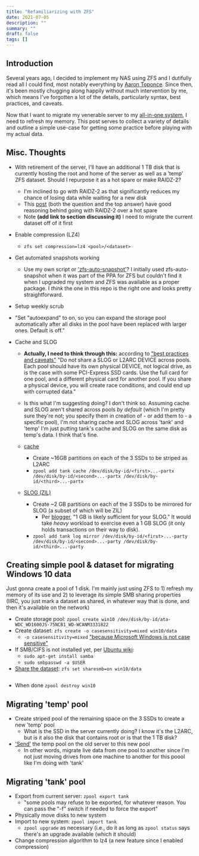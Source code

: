 ```yaml
---
title: "Refamiliarizing with ZFS"
date: 2021-07-05
description: ""
summary: ""
draft: false
tags: []
---
```


## Introduction

Several years ago, I decided to implement my NAS using ZFS and I dutifully read all I could find, most notably everything by [Aaron Toponce](https://pthree.org/2012/04/17/install-zfs-on-debian-gnulinux/).  Since then, it's been mostly chugging along happily without much intervention by me, which means I've forgotten a lot of the details, particularly syntax, best practices, and caveats.

Now that I want to migrate my venerable server to my [all-in-one system](ref), I need to refresh my memory.  This post serves to collect a variety of details and outline a simple use-case for getting some practice before playing with my actual data.

## Misc. Thoughts

- With retirement of the server, I'll have an additional 1 TB disk that is currently hosting the root and home of the server as well as a 'temp' ZFS dataset.  Should I repurpose it as a hot spare or make RAIDZ-2?
  - I'm inclined to go with RAIDZ-2 as that significantly reduces my chance of losing data while waiting for a new disk
  - This [post](https://serverfault.com/questions/883065/zfs-hot-spares-versus-more-parity "ZFS hot spares versus more parity") (both the question and the top answer) have good reasoning behind going with RAIDZ-2 over a hot spare
  - Note **(add link to section discussing it)** I need to migrate the current dataset off of it first

- Enable compression (LZ4)
  - `zfs set compression=lz4 <pool>/<dataset>`

- Get automated snapshots working
  - Use my own script or ['zfs-auto-snapshot'](zfs-auto-snapshot)?  I initially used zfs-auto-snapshot when it was part of the PPA for ZFS but couldn't find it when I upgraded my system and ZFS was available as a proper package.  I _think_ the one in this repo is the right one and looks pretty straightforward.

- Setup weekly scrub

- "Set "autoexpand" to on, so you can expand the storage pool automatically after all disks in the pool have been replaced with larger ones. Default is off."

- Cache and SLOG
  - **Actually, I need to think through this:** according to ["best practices and caveats"](https://pthree.org/2012/12/13/zfs-administration-part-viii-zpool-best-practices-and-caveats/ "ZPool Best Practices and Caveats") "Do not share a SLOG or L2ARC DEVICE across pools. Each pool should have its own physical DEVICE, not logical drive, as is the case with some PCI-Express SSD cards. Use the full card for one pool, and a different physical card for another pool. If you share a physical device, you will create race conditions, and could end up with corrupted data."
  - Is this what I'm suggesting doing? I don't think so.  Assuming cache and SLOG aren't shared across pools _by default_ (which I'm pretty sure they're not; you specify them in creation of - or add them to - a specific pool), I'm not sharing cache and SLOG across 'tank' and 'temp' I'm just putting tank's cache and SLOG on the same disk as temp's data.  I think that's fine.
  - [cache](https://pthree.org/2012/12/07/zfs-administration-part-iv-the-adjustable-replacement-cache/ "The Adjustable Replacement Cache")
    - Create ~16GB partitions on each of the 3 SSDs to be striped as L2ARC
    - `zpool add tank cache /dev/disk/by-id/<first>...-partx /dev/disk/by-id/<second>...-partx /dev/disk/by-id/<third>...-partx`

  - [SLOG (ZIL)]()
    - Create ~2 GB partitions on each of the 3 SSDs to be mirrored for SLOG (a subset of which will be ZIL)
      - Per [blogger](https://pthree.org/2012/12/07/zfs-administration-part-iv-the-adjustable-replacement-cache/ "ZPool Best Practices and Caveats"), "1 GB is likely sufficient for your SLOG."  It would take _heavy_ workload to exercise even a 1 GB SLOG (it only holds transactions on their way to disk).
    - `zpool add tank log mirror /dev/disk/by-id/<first>...-party /dev/disk/by-id/<second>...-party /dev/disk/by-id/<third>...-party`

## Creating simple pool & dataset for migrating Windows 10 data

Just gonna create a pool of 1 disk.  I'm mainly just using ZFS to 1) refresh my memory of its use and 2) to leverage its simple SMB sharing properties (IIRC, you just mark a dataset as shared, in whatever way that is done, and then it's available on the network)

- Create storage pool: `zpool create win10 /dev/disk/by-id/ata-WDC_WD1600JS-75NCB1_WD-WCANM3331822`
- Create dataset: `zfs create -o casesensitivity=mixed win10/data`
  - `-o casesensitivity=mixed` ["because Microsoft Windows is not case sensitive"](https://wiki.debian.org/ZFS#CIFS_shares)
- If SMB/CIFS is not installed yet, per [Ubuntu wiki](https://ubuntu.com/tutorials/install-and-configure-samba "Install and Configure Samba"):
    - `sudo apt-get install samba`
    - `sudo smbpasswd -a $USER`
- [Share the dataset](https://wiki.debian.org/ZFS#CIFS_shares "ZFS CIFS shares"):
  `zfs set sharesmb=on win10/data`
  ~~~`zfs share win10/data`~~~ seemingly unnecessary: `cannot share 'win10/data': filesystem already shared`
- When done `zpool destroy win10`

## Migrating 'temp' pool

- Create striped pool of the remaining space on the 3 SSDs to create a new 'temp' pool
  - What is the SSD in the server currently doing? I know it's the L2ARC, but is it also the disk that contains root or is that the 1 TB disk?
- ['Send'](https://pthree.org/2012/12/20/zfs-administration-part-xiii-sending-and-receiving-filesystems/ "Sending and Receiving Filesystems") the temp pool on the old server to this new pool
  - In other words, migrate live data from one pool to another since I'm not just moving drives from one machine to another for this poool like I'm doing with 'tank'
  
## Migrating 'tank' pool

- Export from current server: `zpool export tank`
    - "some pools may refuse to be exported, for whatever reason. You can pass the "-f" switch if needed to force the export"
- Physically move disks to new system
- Import to new system: `zpool import tank`
  - `zpool upgrade` as necessary (i.e., do it as long as `zpool status` says there's an upgrade available (which it should)
- Change compression algorithm to lz4 (a new feature since I enabled compression)
